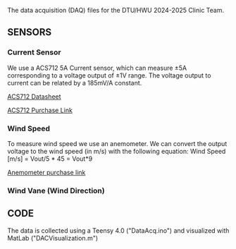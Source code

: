 The data acquisition (DAQ) files for the DTU/HWU 2024-2025 Clinic Team.

## SENSORS

### Current Sensor
We use a ACS712 5A Current sensor, which can measure ±5A corresponding to a voltage output of ±1V range. The voltage output to current can be related by a 185mV/A constant.

[ACS712 Datasheet](https://cdn.sparkfun.com/assets/4/a/a/0/8/ACS712.pdf)

[ACS712 Purchase Link](https://www.amazon.com/Ferwooh-Current-ACS712ELC-05B-Measuring-Indicator/dp/B0D1K8SQQZ/ref=sr_1_3?dib=eyJ2IjoiMSJ9.9iXHDdkqCh9usbrI5-JT4X30IlCQFDjRNSK-jQuS0a9twnJeLx95jMzKKHQ4zG_kYXD3HA4f1HJQRSwfxFqlrHB1ZkzwEPaMbATw6AydJ1hpCdrmjFPvByGU6rkeghXp-y_Yi-SXtDUSHwgrpr6-rVef56bROy3ErBzsDtKvdK_vCEBZNj4Xpzyyj9LiyXqYSUNTgVk0RTb1Tfp4-uHM4hYO4jAHi_a1sS0TibVO5pg.uH5i2Ra4VGfqaA8YjAOWUDTOB-hIcCpBGsNAOLSlJik&dib_tag=se&keywords=ACS712%2B5A&qid=1737875295&sr=8-3&th=1)


### Wind Speed 
To measure wind speed we use an anemometer. We can convert the output voltage to the wind speed (in m/s) with the following equation: Wind Speed [m/s] = Vout/5 * 45  = Vout*9

[Anemometer purchase link](https://www.amazon.com/Anemometers-Monitoring-Outdoor-Weather-Station/dp/B01MZAO4BZ?th=1)


### Wind Vane (Wind Direction)

## CODE
The data is collected using a Teensy 4.0 ("DataAcq.ino") and visualized with MatLab ("DACVisualization.m")
